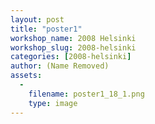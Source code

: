 ```yaml
---
layout: post
title: "poster1"
workshop_name: 2008 Helsinki
workshop_slug: 2008-helsinki
categories: [2008-helsinki]
author: (Name Removed)
assets:
  -
    filename: poster1_18_1.png
    type: image
---
```


